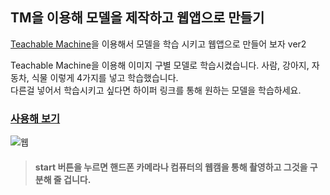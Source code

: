 ## TM을 이용해 모델을 제작하고 웹앱으로 만들기
[Teachable Machine](https://r.search.yahoo.com/_ylt=AwrOrv07CyZmMJgCA4FXNyoA;_ylu=Y29sbwNncTEEcG9zAzEEdnRpZAMEc2VjA3Ny/RV=2/RE=1714978876/RO=10/RU=https%3a%2f%2fteachablemachine.withgoogle.com%2f/RK=2/RS=BQIuEM20L6tC0A7A2OkdoZ7FKbc-)을 이용해서 모델을 학습 시키고 웹앱으로 만들어 보자 ver2<br>

Teachable Machine을 이용해 이미지 구별 모델로 학습시켰습니다. 사람, 강아지, 자동차, 식물 이렇게 4가지를 넣고 학습했습니다.<br>
다른걸 넣어서 학습시키고 싶다면 하이퍼 링크를 통해 원하는 모델을 학습하세요.<br>


### [사용해 보기](https://sugarycok.github.io/)<br>
![웹](https://github.com/sugarycok/sugarycok.github.io/assets/167059284/a77c58df-ce55-4a90-92a4-5ecbffbabfd9)

> #### start 버튼을 누르면 핸드폰 카메라나 컴퓨터의 웹캠을 통해 촬영하고 그것을 구분해 줄 겁니다.
